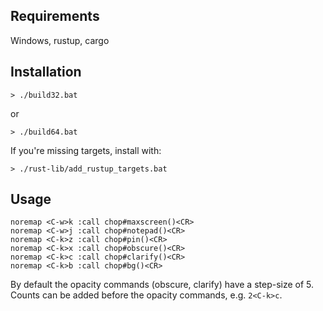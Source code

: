 ## Requirements
Windows, rustup, cargo

## Installation

`> ./build32.bat`

or

`> ./build64.bat`

If you're missing targets, install with:

`> ./rust-lib/add_rustup_targets.bat`

## Usage

```
noremap <C-w>k :call chop#maxscreen()<CR>
noremap <C-w>j :call chop#notepad()<CR>
noremap <C-k>z :call chop#pin()<CR>
noremap <C-k>x :call chop#obscure()<CR>
noremap <C-k>c :call chop#clarify()<CR>
noremap <C-k>b :call chop#bg()<CR>
```

By default the opacity commands (obscure, clarify) have a step-size of 5. Counts can be added before the opacity commands, e.g. `2<C-k>c`.
